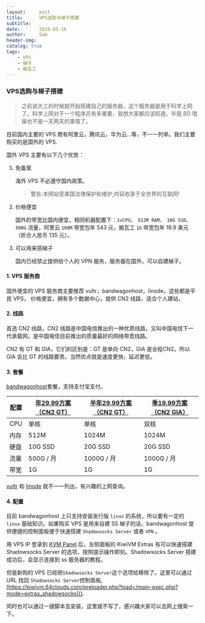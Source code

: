 ```yaml
---
layout:     post
title:      VPS选购与梯子搭建
subtitle:   
date:       2019-05-16
author:     Sam
header-img: 
catalog: true
tags:
    - VPS 
    - 梯子 
    - 搬瓦工
---
```


### VPS选购与梯子搭建


> 之前说大三的时候就开始搭建自己的服务器，这个服务器是用于科学上网了。科学上网对于一个程序员有多重要，我想大家都应该知道。毕竟 BD 喂屎也不是一天两天的事情了。

目前国内主要的 VPS 商有阿里云，腾讯云，华为云...等，不一一列举。我们主要购买的是国外的 VPS.

国外 VPS 主要有以下几个优势：
1. 免备案

   海外 VPS 不必遵守国内政策。
   > 警告:本网站受美国法律保护和维护,内容收录于全世界的互联网!

2. 价格便宜

   国外的带宽比国内便宜，相同机器配置下：`1vCPU， 512M RAM， 10G SSD，500G` 流量，阿里云 `100M` 带宽包年 543 元，搬瓦工 `1G` 带宽包年 19.9 美元（折合人民币 135 元）。

3. 可以用来搭梯子

   国内已经禁止提供给个人的 VPN 服务，服务器在国外，可以自建梯子。
   
#### 1. VPS 服务商
国外便宜的 VPS 服务商主要推荐 vultr，bandwagonhost，linode，这些都是平民 VPS， 价格便宜，拥有多个数据中心，提供 CN2 线路，适合个人建站，

#### 2. 线路
首选 CN2 线路，CN2 线路是中国电信推出的一种优质线路，又叫中国电信下一代承载网。是中国电信目前推出的质量最好的网络带宽线路。

CN2 有 GT 和 GIA，它们的区别是：GT 是单向 CN2，GIA 是全程CN2。所以 GIA 会比 GT 的线路要贵。当然优点就是速度更快，延迟更低。

#### 3. 套餐
[bandwagonhost](https://bandwagonhost.com/)套餐，支持支付宝支付。

配置 | [年29.99方案（CN2 GT）](https://bwh1.net/aff.php?aff=544&pid=56) |[半年29.99方案（CN2 GT）](https://bwh1.net/aff.php?aff=544&pid=57) | [季19.99方案（CN2 GIA）](https://bwh1.net/aff.php?aff=544&pid=72)
---|---|---|---
CPU  | 单核       | 单核       | 双核
内存 | 512M       | 1024M      | 1024M
硬盘 | 10G SSD    | 20G SSD    | 20G SSD
流量 | 500G / 月  | 1000G / 月 | 1000G / 月
带宽 | 1G         | 1G         | 1G


[vultr](https://www.vultr.com/) 和 [linode](https://www.linode.com/) 就不一一列出，有兴趣的上网查询。


#### 4. 配置
目前 bandwagonhost 上只支持安装发行版 `linux` 的系统，所以要有一定的 `linux` 基础知识。如果购买 VPS 是用来自建 SS 梯子的话，bandwagonhost 提供便捷的控制面板便于快速搭建 `Shadowsocks Server` 或者 `VPN` 。

用 VPS IP 登录到 [KVM Panel](https://kiwivm.64clouds.com/) 后，左侧面板的 KiwiVM Extras 有可以快速搭建 Shadowsocks Server 的选项，按照提示操作即刻。Shadowsocks Server 搭建成功后，会显示连接到 ss 服务器的教程。

但是新购的 VPS 已经把`Shadowsocks Server`这个选项给移除了。这里可以通过 URL 找回 `Shadowsocks Server`控制面板, [https://kiwivm.64clouds.com/preloader.php?load=/main-exec.php?mode=extras_shadowsocks]().

同时也可以通过一键脚本去安装，这里就不写了，感兴趣大家可以去网上搜索一下。